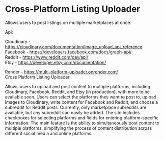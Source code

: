 # Cross-Platform Listing Uploader
Allows users to post listings on multiple marketplaces at once.

Api:

Cloudinary - https://cloudinary.com/documentation/image_upload_api_reference  
Facebook - https://developers.facebook.com/docs/graph-api/  
Reddit - https://www.reddit.com/dev/api/  
Etsy - https://developer.etsy.com/documentation/  

Render - https://multi-platform-uploader.onrender.com/  
Cross Platform Listing Uploader  
  
Allows users to upload and post content to multiple platforms, including Cloudinary, Facebook, Reddit, and Etsy (in production), with more to be available soon. Users can select the platforms they want to post to, upload images to Cloudinary, write content for Facebook and Reddit, and choose a subreddit for Reddit posts. Currently, only marketplace subreddits are available, but any subreddit can easily be added. The site includes checkboxes for selecting platforms and fields for entering platform-specific information. The main feature is the ability to simultaneously post content to multiple platforms, simplifying the process of content distribution across different social media and online platforms.
